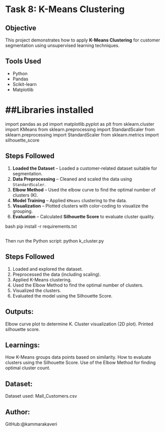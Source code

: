 # Task 8: K-Means Clustering

## Objective
This project demonstrates how to apply **K-Means Clustering** for customer segmentation using unsupervised learning techniques.

## Tools Used
- Python
- Pandas
- Scikit-learn
- Matplotlib

# ##Libraries installed
import pandas as pd
import matplotlib.pyplot as plt
from sklearn.cluster import KMeans
from sklearn.preprocessing import StandardScaler
from sklearn.preprocessing import StandardScaler
from sklearn.metrics import silhouette_score


## Steps Followed
1. **Loaded the Dataset** – Loaded a customer-related dataset suitable for segmentation.
2. **Data Preprocessing** – Cleaned and scaled the data using `StandardScaler`.
3. **Elbow Method** – Used the elbow curve to find the optimal number of clusters (K).
4. **Model Training** – Applied `KMeans` clustering to the data.
5. **Visualization** – Plotted clusters with color-coding to visualize the grouping.
6. **Evaluation** – Calculated **Silhouette Score** to evaluate cluster quality.



bash
pip install -r requirements.txt

##
Then run the Python script:
python k_cluster.py

## Steps Followed

1. Loaded and explored the dataset.
2. Preprocessed the data (including scaling).
3. Applied K-Means clustering.
4. Used the Elbow Method to find the optimal number of clusters.
5. Visualized the clusters.
6. Evaluated the model using the Silhouette Score.

## Outputs:
Elbow curve plot to determine K.
Cluster visualization (2D plot).
Printed silhouette score.

## Learnings:
How K-Means groups data points based on similarity.
How to evaluate clusters using the Silhouette Score.
Use of the Elbow Method for finding optimal cluster count.

## Dataset:
Dataset used: Mall_Customers.csv

## Author:
GitHub:@kammarakaveri
